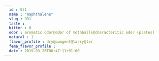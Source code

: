 ```yaml
---
  id : 931
  name : "naphthalene"
  slug : 931
  taste : 
  bitter : 0
  odor : aromatic odor@odor of mothballs@characteritic odor (plates)
  natural : 1
  flavor_profile : dry@pungent@tarry@tar
  fema_flavor_profile : 
  date : 2019-03-26T08:47:11+01:00
---
```



